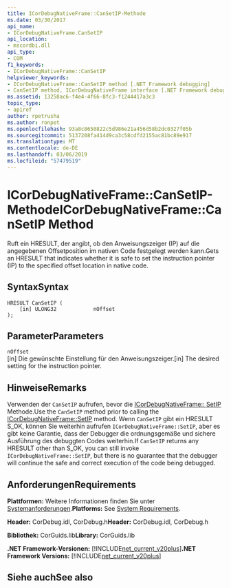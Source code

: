 ```yaml
---
title: ICorDebugNativeFrame::CanSetIP-Methode
ms.date: 03/30/2017
api_name:
- ICorDebugNativeFrame.CanSetIP
api_location:
- mscordbi.dll
api_type:
- COM
f1_keywords:
- ICorDebugNativeFrame::CanSetIP
helpviewer_keywords:
- ICorDebugNativeFrame::CanSetIP method [.NET Framework debugging]
- CanSetIP method, ICorDebugNativeFrame interface [.NET Framework debugging]
ms.assetid: 13258ac6-f4e4-4f66-8fc3-f1244417a3c3
topic_type:
- apiref
author: rpetrusha
ms.author: ronpet
ms.openlocfilehash: 93a8c8650822c5d986e21a456d58b2dc0327f05b
ms.sourcegitcommit: 5137208fa414d9ca3c58cdfd2155ac81bc89e917
ms.translationtype: MT
ms.contentlocale: de-DE
ms.lasthandoff: 03/06/2019
ms.locfileid: "57479519"
---
```

# <a name="icordebugnativeframecansetip-method"></a><span data-ttu-id="0e7db-102">ICorDebugNativeFrame::CanSetIP-Methode</span><span class="sxs-lookup"><span data-stu-id="0e7db-102">ICorDebugNativeFrame::CanSetIP Method</span></span>
<span data-ttu-id="0e7db-103">Ruft ein HRESULT, der angibt, ob den Anweisungszeiger (IP) auf die angegebenen Offsetposition im nativen Code festgelegt werden kann.</span><span class="sxs-lookup"><span data-stu-id="0e7db-103">Gets an HRESULT that indicates whether it is safe to set the instruction pointer (IP) to the specified offset location in native code.</span></span>  
  
## <a name="syntax"></a><span data-ttu-id="0e7db-104">Syntax</span><span class="sxs-lookup"><span data-stu-id="0e7db-104">Syntax</span></span>  
  
```  
HRESULT CanSetIP (  
    [in] ULONG32            nOffset  
);  
```  
  
## <a name="parameters"></a><span data-ttu-id="0e7db-105">Parameter</span><span class="sxs-lookup"><span data-stu-id="0e7db-105">Parameters</span></span>  
 `nOffset`  
 <span data-ttu-id="0e7db-106">[in] Die gewünschte Einstellung für den Anweisungszeiger.</span><span class="sxs-lookup"><span data-stu-id="0e7db-106">[in] The desired setting for the instruction pointer.</span></span>  
  
## <a name="remarks"></a><span data-ttu-id="0e7db-107">Hinweise</span><span class="sxs-lookup"><span data-stu-id="0e7db-107">Remarks</span></span>  
 <span data-ttu-id="0e7db-108">Verwenden der `CanSetIP` aufrufen, bevor die [ICorDebugNativeFrame:: SetIP](../../../../docs/framework/unmanaged-api/debugging/icordebugnativeframe-setip-method.md) Methode.</span><span class="sxs-lookup"><span data-stu-id="0e7db-108">Use the `CanSetIP` method prior to calling the [ICorDebugNativeFrame::SetIP](../../../../docs/framework/unmanaged-api/debugging/icordebugnativeframe-setip-method.md) method.</span></span> <span data-ttu-id="0e7db-109">Wenn `CanSetIP` gibt ein HRESULT S_OK, können Sie weiterhin aufrufen `ICorDebugNativeFrame::SetIP`, aber es gibt keine Garantie, dass der Debugger die ordnungsgemäße und sichere Ausführung des debuggten Codes weiterhin.</span><span class="sxs-lookup"><span data-stu-id="0e7db-109">If `CanSetIP` returns any HRESULT other than S_OK, you can still invoke `ICorDebugNativeFrame::SetIP`, but there is no guarantee that the debugger will continue the safe and correct execution of the code being debugged.</span></span>  
  
## <a name="requirements"></a><span data-ttu-id="0e7db-110">Anforderungen</span><span class="sxs-lookup"><span data-stu-id="0e7db-110">Requirements</span></span>  
 <span data-ttu-id="0e7db-111">**Plattformen:** Weitere Informationen finden Sie unter [Systemanforderungen](../../../../docs/framework/get-started/system-requirements.md).</span><span class="sxs-lookup"><span data-stu-id="0e7db-111">**Platforms:** See [System Requirements](../../../../docs/framework/get-started/system-requirements.md).</span></span>  
  
 <span data-ttu-id="0e7db-112">**Header:** CorDebug.idl, CorDebug.h</span><span class="sxs-lookup"><span data-stu-id="0e7db-112">**Header:** CorDebug.idl, CorDebug.h</span></span>  
  
 <span data-ttu-id="0e7db-113">**Bibliothek:** CorGuids.lib</span><span class="sxs-lookup"><span data-stu-id="0e7db-113">**Library:** CorGuids.lib</span></span>  
  
 <span data-ttu-id="0e7db-114">**.NET Framework-Versionen:** [!INCLUDE[net_current_v20plus](../../../../includes/net-current-v20plus-md.md)]</span><span class="sxs-lookup"><span data-stu-id="0e7db-114">**.NET Framework Versions:** [!INCLUDE[net_current_v20plus](../../../../includes/net-current-v20plus-md.md)]</span></span>  
  
## <a name="see-also"></a><span data-ttu-id="0e7db-115">Siehe auch</span><span class="sxs-lookup"><span data-stu-id="0e7db-115">See also</span></span>

